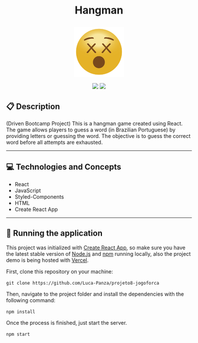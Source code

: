 # <p align = "center"> Hangman </p>

<p align="center">
   <img width=136px; src="./public/icon.png"/>
</p>

<p align = "center">
   <img src="https://img.shields.io/badge/author-Luca_Panza-4dae71?style=flat-square" />
   <img src="https://img.shields.io/github/languages/count/Luca-Panza/projeto8-jogoforca?color=4dae71&style=flat-square" />
</p>


##  :clipboard: Description

(Driven Bootcamp Project) This is a hangman game created using React. The game allows players to guess a word (in Brazilian Portuguese) by providing letters or guessing the word. The objective is to guess the correct word before all attempts are exhausted.
***

## :computer:	 Technologies and Concepts

- React
- JavaScript
- Styled-Components
- HTML
- Create React App

***
## 🏁 Running the application

This project was initialized with [Create React App](https://github.com/facebook/create-react-app), so make sure you have the latest stable version of [Node.js](https://nodejs.org/en/download/) and [npm](https://www.npmjs.com/) running locally, also the project demo is being hosted with [Vercel](https://projeto8-jogoforca-luca-panza.vercel.app/).

First, clone this repository on your machine:

```
git clone https://github.com/Luca-Panza/projeto8-jogoforca
```

Then, navigate to the project folder and install the dependencies with the following command:

```
npm install
```

Once the process is finished, just start the server.

```
npm start
```
